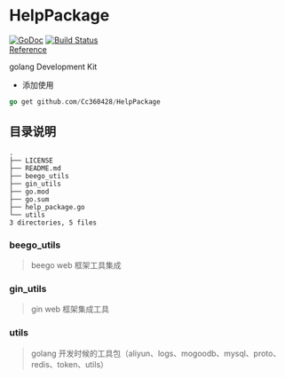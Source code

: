 # HelpPackage
[![GoDoc](https://godoc.org/github.com/go-redis/redis?status.svg)](https://pkg.go.dev/github.com/Cc360428/HelpPackage?tab=doc)
[![Build Status](https://travis-ci.com/Cc360428/HelpPackage.svg?branch=master)](https://travis-ci.com/Cc360428/HelpPackage)      
[Reference](https://pkg.go.dev/github.com/Cc360428/HelpPackage?tab=doc)  

golang Development Kit
- 添加使用
```go
go get github.com/Cc360428/HelpPackage
```
## 目录说明
```shell
.
├── LICENSE
├── README.md
├── beego_utils
├── gin_utils
├── go.mod
├── go.sum
├── help_package.go
└── utils
3 directories, 5 files
```
### beego_utils
>beego web 框架工具集成
### gin_utils
>gin web 框架集成工具
### utils
>golang 开发时候的工具包（aliyun、logs、mogoodb、mysql、proto、redis、token、utils）